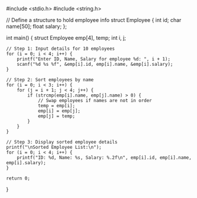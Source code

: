 #include <stdio.h>
#include <string.h>

// Define a structure to hold employee info
struct Employee {
    int id;
    char name[50];
    float salary;
};

int main() {
    struct Employee emp[4], temp;
    int i, j;

    // Step 1: Input details for 10 employees
    for (i = 0; i < 4; i++) {
        printf("Enter ID, Name, Salary for employee %d: ", i + 1);
        scanf("%d %s %f", &emp[i].id, emp[i].name, &emp[i].salary);
    }

    // Step 2: Sort employees by name
    for (i = 0; i < 3; i++) {
        for (j = i + 1; j < 4; j++) {
            if (strcmp(emp[i].name, emp[j].name) > 0) {
                // Swap employees if names are not in order
                temp = emp[i];
                emp[i] = emp[j];
                emp[j] = temp;
            }
        }
    }

    // Step 3: Display sorted employee details
    printf("\nSorted Employee List:\n");
    for (i = 0; i < 4; i++) {
        printf("ID: %d, Name: %s, Salary: %.2f\n", emp[i].id, emp[i].name, emp[i].salary);
    }

    return 0;
}
